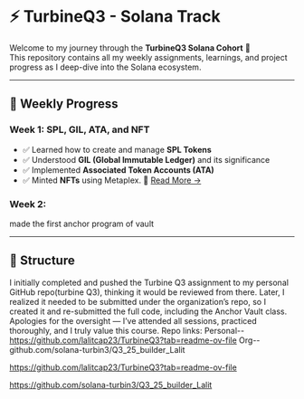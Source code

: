 # ⚡ TurbineQ3 - Solana Track

Welcome to my journey through the **TurbineQ3 Solana Cohort** 🚀  
This repository contains all my weekly assignments, learnings, and project progress as I deep-dive into the Solana ecosystem.

---

## 🧠 Weekly Progress

### Week 1: SPL, GIL, ATA, and NFT 
- ✅ Learned how to create and manage **SPL Tokens**
- ✅ Understood **GIL (Global Immutable Ledger)** and its significance
- ✅ Implemented **Associated Token Accounts (ATA)**
- ✅ Minted **NFTs** using Metaplex.
📄 [Read More →](./week-1/README.md)

### Week 2:
made the first anchor program of vault 

---

## 📁 Structure

I initially completed and pushed the Turbine Q3 assignment to my personal GitHub repo(turbine Q3), thinking it would be reviewed from there.
Later, I realized it needed to be submitted under the organization’s repo, so I created it and re-submitted the full code, including the Anchor Vault class.
Apologies for the oversight — I’ve attended all sessions, practiced thoroughly, and I truly value this course.
Repo links: Personal--https://github.com/lalitcap23/TurbineQ3?tab=readme-ov-file 
 Org--github.com/solana-turbin3/Q3_25_builder_Lalit



https://github.com/lalitcap23/TurbineQ3?tab=readme-ov-file

https://github.com/solana-turbin3/Q3_25_builder_Lalit

